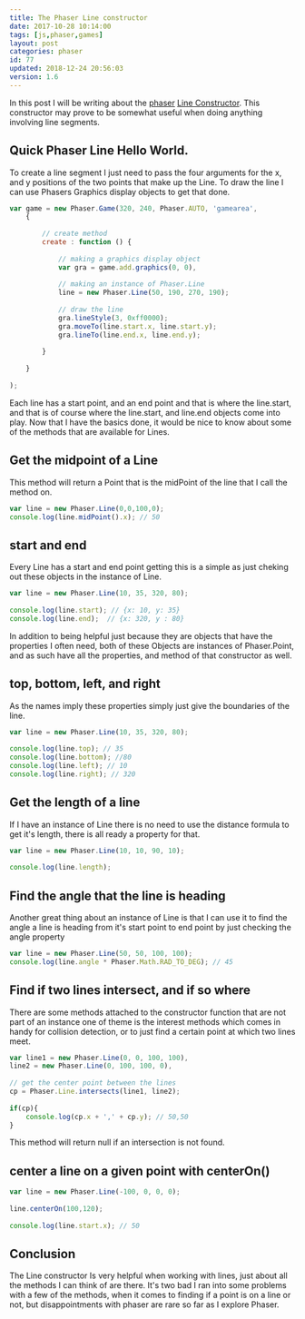 ```yaml
---
title: The Phaser Line constructor
date: 2017-10-28 10:14:00
tags: [js,phaser,games]
layout: post
categories: phaser
id: 77
updated: 2018-12-24 20:56:03
version: 1.6
---
```


In this post I will be writing about the [phaser](http://phaser.io) [Line Constructor](http://phaser.io/docs/2.6.2/Phaser.Line.html). This constructor may prove to be somewhat useful when doing anything involving line segments.

<!-- more -->


## Quick Phaser Line Hello World.

To create a line segment I just need to pass the four arguments for the x, and y positions of the two points that make up the Line. To draw the line I can use Phasers Graphics display objects to get that done.

```js
var game = new Phaser.Game(320, 240, Phaser.AUTO, 'gamearea', 
    {
 
        // create method
        create : function () {
 
            // making a graphics display object
            var gra = game.add.graphics(0, 0),
 
            // making an instance of Phaser.Line
            line = new Phaser.Line(50, 190, 270, 190);
 
            // draw the line
            gra.lineStyle(3, 0xff0000);
            gra.moveTo(line.start.x, line.start.y);
            gra.lineTo(line.end.x, line.end.y);
 
        }
 
    }
 
);
```

Each line has a start point, and an end point and that is where the line.start, and that is of course where the line.start, and line.end objects come into play. Now that I have the basics done, it would be nice to know about some of the methods that are available for Lines.

## Get the midpoint of a Line

This method will return a Point that is the midPoint of the line that I call the method on.

```js
var line = new Phaser.Line(0,0,100,0);
console.log(line.midPoint().x); // 50
```

## start and end

Every Line has a start and end point getting this is a simple as just cheking out these objects in the instance of Line.

```js
var line = new Phaser.Line(10, 35, 320, 80);
 
console.log(line.start); // {x: 10, y: 35}
console.log(line.end);  // {x: 320, y : 80}
```

In addition to being helpful just because they are objects that have the properties I often need, both of these Objects are instances of Phaser.Point, and as such have all the properties, and method of that constructor as well.

## top, bottom, left, and right

As the names imply these properties simply just give the boundaries of the line.

```js
var line = new Phaser.Line(10, 35, 320, 80);
 
console.log(line.top); // 35
console.log(line.bottom); //80
console.log(line.left); // 10
console.log(line.right); // 320
```

## Get the length of a line

If I have an instance of Line there is no need to use the distance formula to get it's length, there is all ready a property for that.

```js
var line = new Phaser.Line(10, 10, 90, 10);
 
console.log(line.length);
```

## Find the angle that the line is heading

Another great thing about an instance of Line is that I can use it to find the angle a line is heading from it's start point to end point by just checking the angle property

```js
var line = new Phaser.Line(50, 50, 100, 100);
console.log(line.angle * Phaser.Math.RAD_TO_DEG); // 45
```

## Find if two lines intersect, and if so where

There are some methods attached to the constructor function that are not part of an instance one of theme is the interest methods which comes in handy for collision detection, or to just find a certain point at which two lines meet.

```js
var line1 = new Phaser.Line(0, 0, 100, 100),
line2 = new Phaser.Line(0, 100, 100, 0),
 
// get the center point between the lines
cp = Phaser.Line.intersects(line1, line2);
 
if(cp){
    console.log(cp.x + ',' + cp.y); // 50,50
}
```

This method will return null if an intersection is not found.

## center a line on a given point with centerOn()

```js
var line = new Phaser.Line(-100, 0, 0, 0);
 
line.centerOn(100,120);
 
console.log(line.start.x); // 50
```

## Conclusion

The Line constructor Is very helpful when working with lines, just about all the methods I can think of are there. It's two bad I ran into some problems with a few of the methods, when it comes to finding if a point is on a line or not, but disappointments with phaser are rare so far as I explore Phaser.

